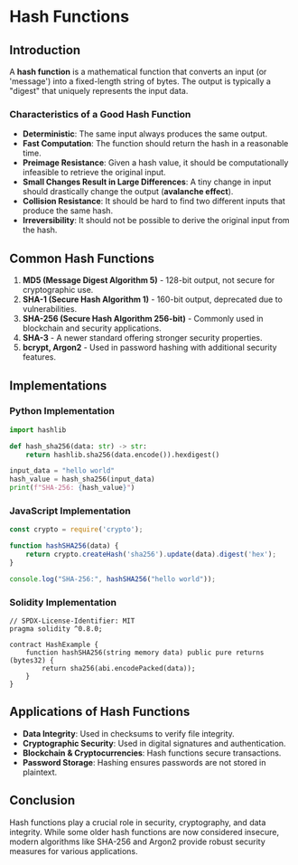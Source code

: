 # Hash Functions

## Introduction
A **hash function** is a mathematical function that converts an input (or 'message') into a fixed-length string of bytes. The output is typically a "digest" that uniquely represents the input data.

### Characteristics of a Good Hash Function
- **Deterministic**: The same input always produces the same output.
- **Fast Computation**: The function should return the hash in a reasonable time.
- **Preimage Resistance**: Given a hash value, it should be computationally infeasible to retrieve the original input.
- **Small Changes Result in Large Differences**: A tiny change in input should drastically change the output (**avalanche effect**).
- **Collision Resistance**: It should be hard to find two different inputs that produce the same hash.
- **Irreversibility**: It should not be possible to derive the original input from the hash.

## Common Hash Functions
1. **MD5 (Message Digest Algorithm 5)** - 128-bit output, not secure for cryptographic use.
2. **SHA-1 (Secure Hash Algorithm 1)** - 160-bit output, deprecated due to vulnerabilities.
3. **SHA-256 (Secure Hash Algorithm 256-bit)** - Commonly used in blockchain and security applications.
4. **SHA-3** - A newer standard offering stronger security properties.
5. **bcrypt, Argon2** - Used in password hashing with additional security features.

## Implementations

### Python Implementation
```python
import hashlib

def hash_sha256(data: str) -> str:
    return hashlib.sha256(data.encode()).hexdigest()

input_data = "hello world"
hash_value = hash_sha256(input_data)
print(f"SHA-256: {hash_value}")
```

### JavaScript Implementation
```javascript
const crypto = require('crypto');

function hashSHA256(data) {
    return crypto.createHash('sha256').update(data).digest('hex');
}

console.log("SHA-256:", hashSHA256("hello world"));
```

### Solidity Implementation
```solidity
// SPDX-License-Identifier: MIT
pragma solidity ^0.8.0;

contract HashExample {
    function hashSHA256(string memory data) public pure returns (bytes32) {
        return sha256(abi.encodePacked(data));
    }
}
```

## Applications of Hash Functions
- **Data Integrity**: Used in checksums to verify file integrity.
- **Cryptographic Security**: Used in digital signatures and authentication.
- **Blockchain & Cryptocurrencies**: Hash functions secure transactions.
- **Password Storage**: Hashing ensures passwords are not stored in plaintext.

## Conclusion
Hash functions play a crucial role in security, cryptography, and data integrity. While some older hash functions are now considered insecure, modern algorithms like SHA-256 and Argon2 provide robust security measures for various applications.

